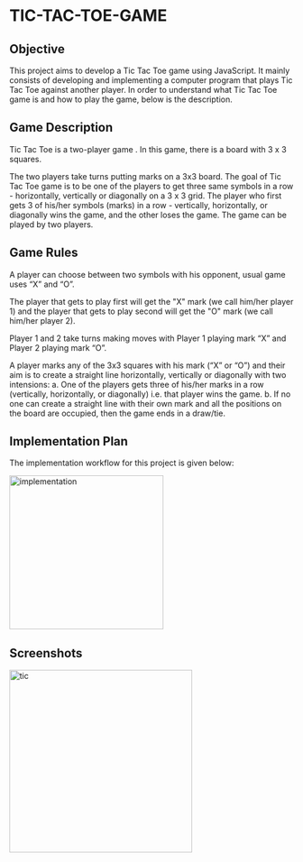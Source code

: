 # TIC-TAC-TOE-GAME

## Objective

This project aims to develop a Tic Tac Toe game using JavaScript. It mainly consists of developing and implementing a computer program that plays Tic Tac Toe against another player.
In order to understand what Tic Tac Toe game is and how to play the game, below is the description.

## Game Description

Tic Tac Toe is a two-player game . In this game, there is a board with 3 x 3 squares.

The two players take turns putting marks on a 3x3 board. The goal of Tic Tac Toe game is to be one of the players to get three same symbols in a row - horizontally, vertically or diagonally on a 3 x 3 grid. The player who first gets 3 of his/her symbols (marks) in a row - vertically, horizontally, or diagonally wins the game, and the other loses the game. The game can be played by two players.

## Game Rules

A player can choose between two symbols with his opponent, usual game uses “X” and “O”.

The player that gets to play first will get the "X" mark (we call him/her player 1) and the player that gets to play second will get the "O" mark (we call him/her player 2).

Player 1 and 2 take turns making moves with Player 1 playing mark “X” and Player 2 playing mark “O”.

A player marks any of the 3x3 squares with his mark (“X” or “O”) and their aim is to create a straight line horizontally, vertically or diagonally with two intensions:
a. One of the players gets three of his/her marks in a row (vertically, horizontally, or diagonally) i.e. that player wins the game.
b. If no one can create a straight line with their own mark and all the positions on the board are occupied, then the game ends in a draw/tie.

## Implementation Plan

The implementation workflow for this project is given below:

<img width="273" alt="implementation" src="https://user-images.githubusercontent.com/104501858/187398586-656b97d1-53b4-474d-8c2a-55b4ca967f23.png">

## Screenshots

<img width="324" alt="tic" src="https://user-images.githubusercontent.com/104501858/187399113-69d13b96-a646-499b-95c1-7407cd13a162.png">

